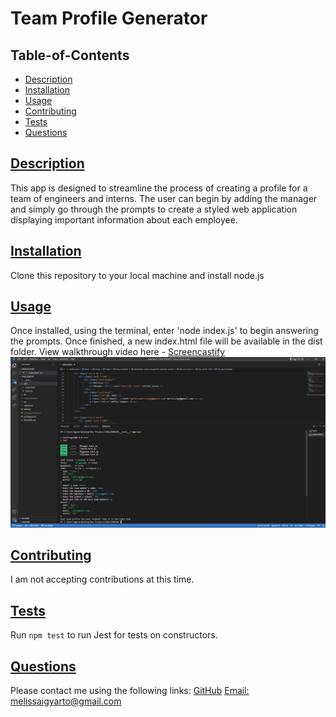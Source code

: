 # Team Profile Generator

   
  ## Table-of-Contents
  * [Description](#description)
  * [Installation](#installation)
  * [Usage](#usage)
  * [Contributing](#contributing)
  * [Tests](#tests)
  * [Questions](#questions)
  
  ## [Description](#table-of-contents)
  This app is designed to streamline the process of creating a profile for a team of engineers and interns. The user can begin by adding the manager and simply go through the prompts to create a styled web application displaying important information about each employee.

  ## [Installation](#table-of-contents)
  Clone this repository to your local machine and install node.js
  ## [Usage](#table-of-contents)
  Once installed, using the terminal, enter 'node index.js' to begin answering the prompts. Once finished, a new index.html file will be available in the dist folder.
  View walkthrough video here - [Screencastify](https://drive.google.com/file/d/1AaYicRnUp9fCdStr1kCGvtoW08B0UGKs/view)<br>
<img src="/imgs/ranscreenshot.png">
  ## [Contributing](#table-of-contents)
  I am not accepting contributions at this time.
  ## [Tests](#table-of-contents)
  Run `npm test` to run Jest for tests on constructors. 
  ## [Questions](#table-of-contents)
  Please contact me using the following links:
  [GitHub](https://github.com/melissaigy)
  [Email: melissaigyarto@gmail.com](mailto:melissaigyarto@gmail.com)
